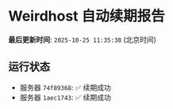 # Weirdhost 自动续期报告

**最后更新时间**: `2025-10-25 11:35:38` (北京时间)

## 运行状态

- 服务器 `74f89368`: ✅ 续期成功
- 服务器 `1aec1743`: ✅ 续期成功
